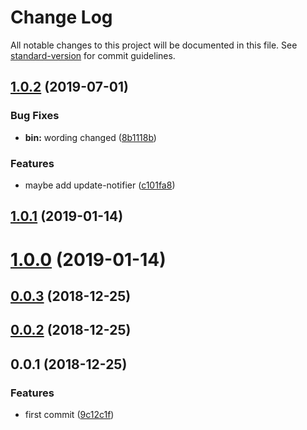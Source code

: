 # Change Log

All notable changes to this project will be documented in this file. See [standard-version](https://github.com/conventional-changelog/standard-version) for commit guidelines.

<a name="1.0.2"></a>
## [1.0.2](https://github.com/Lighting-Jack/node-transport-proxy/compare/v1.0.1...v1.0.2) (2019-07-01)


### Bug Fixes

* **bin:** wording  changed ([8b1118b](https://github.com/Lighting-Jack/node-transport-proxy/commit/8b1118b))


### Features

*  maybe add update-notifier ([c101fa8](https://github.com/Lighting-Jack/node-transport-proxy/commit/c101fa8))



<a name="1.0.1"></a>
## [1.0.1](https://github.com/Lighting-Jack/node-transport-proxy/compare/v1.0.0...v1.0.1) (2019-01-14)



<a name="1.0.0"></a>
# [1.0.0](https://github.com/Lighting-Jack/node-transport-proxy/compare/v0.0.3...v1.0.0) (2019-01-14)



<a name="0.0.3"></a>
## [0.0.3](https://github.com/Lighting-Jack/node-transport-proxy/compare/v0.0.2...v0.0.3) (2018-12-25)



<a name="0.0.2"></a>
## [0.0.2](https://github.com/Lighting-Jack/node-transport-proxy/compare/v0.0.1...v0.0.2) (2018-12-25)



<a name="0.0.1"></a>
## 0.0.1 (2018-12-25)


### Features

* first commit ([9c12c1f](https://github.com/Lighting-Jack/node-transport-proxy/commit/9c12c1f))

